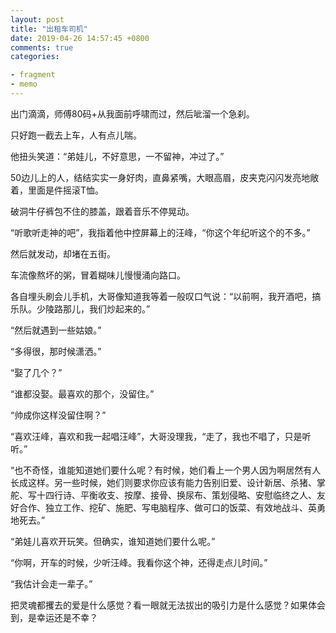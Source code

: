 ```yaml
---
layout: post
title: "出租车司机"
date: 2019-04-26 14:57:45 +0800
comments: true
categories: 

- fragment
- memo
---
```


<p>出门滴滴，师傅80码+从我面前呼啸而过，然后呲溜一个急刹。</p> <p>只好跑一截去上车，人有点儿喘。</p> <p>他扭头笑道：“弟娃儿，不好意思，一不留神，冲过了。”</p> <p>50边儿上的人，结结实实一身好肉，直鼻紧嘴，大眼高眉，皮夹克闪闪发亮地敞着，里面是件摇滚T恤。</p> <p>破洞牛仔裤包不住的膝盖，跟着音乐不停晃动。</p> <p>“听歌听走神的吧”，我指着他中控屏幕上的汪峰，“你这个年纪听这个的不多。”</p> <p>然后就发动，却堵在五街。</p> <p>车流像熬坏的粥，冒着糊味儿慢慢涌向路口。</p> <p>各自埋头刷会儿手机，大哥像知道我等着一般叹口气说：“以前啊，我开酒吧，搞乐队。少陵路那儿，我们炒起来的。”</p> <p>“然后就遇到一些姑娘。”</p> <p>“多得很，那时候潇洒。”</p> <p>“娶了几个？”</p> <p>“谁都没娶。最喜欢的那个，没留住。”</p> <p>“帅成你这样没留住啊？”</p> <p>“喜欢汪峰，喜欢和我一起唱汪峰”，大哥没理我，“走了，我也不唱了，只是听听。”</p> <p>“也不奇怪，谁能知道她们要什么呢？有时候，她们看上一个男人因为啊居然有人长成这样。另一些时候，她们则要求你应该有能力告别旧爱、设计新居、杀猪、掌舵、写十四行诗、平衡收支、按摩、接骨、换尿布、策划侵略、安慰临终之人、友好合作、独立工作、挖矿、施肥、写电脑程序、做可口的饭菜、有效地战斗、英勇地死去。”</p> <p>“弟娃儿喜欢开玩笑。但确实，谁知道她们要什么呢。”</p> <p>“你啊，开车的时候，少听汪峰。我看你这个神，还得走点儿时间。”</p> <p>“我估计会走一辈子。”</p> <p>把灵魂都攫去的爱是什么感觉？看一眼就无法拔出的吸引力是什么感觉？如果体会到，是幸运还是不幸？</p> 